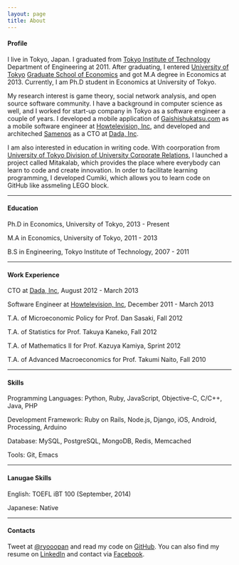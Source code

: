 ```yaml
---
layout: page
title: About
---
```


#### Profile

I live in Tokyo, Japan.
I graduated from [Tokyo Institute of Technology](http://www.titech.ac.jp/english/index.html) Department of Engineering at 2011.
After graduating, I entered [University of Tokyo](http://www.u-tokyo.ac.jp/en/) [Graduate School of Economics](http://www.e.u-tokyo.ac.jp/index-e.html) and got M.A degree in Economics at 2013.
Currently, I am Ph.D student in Economics at University of Tokyo.

My research interest is game theory, social network analysis, and open source software community.
I have a background in computer science as well, and I worked for start-up company in Tokyo as a software engineer a couple of years.
I developed a mobile application of [Gaishishukatsu.com](http://gaishishukatsu.com) as a mobile software engineer at [Howtelevision, Inc](http://howtelevision.co.jp), and developed and architeched [Samenos](http://samenos.com) as a CTO at [Dada, Inc](http://dadainc.jp).

I am also interested in education in writing code.
With coorporation from [University of Tokyo Division of University Corporate Relations](http://www.ducr.u-tokyo.ac.jp/en/), I launched a project called Mitakalab, which provides the place where everybody can learn to code and create innovation.
In order to facilitate learning programming, I developed Cumiki, which allows you to learn code on GitHub like assmeling LEGO block.

---

#### Education

Ph.D in Economics, University of Tokyo, 2013 - Present 

M.A in Economics, University of Tokyo, 2011 - 2013

B.S in Engineering, Tokyo Institute of Technology, 2007 - 2011


---

#### Work Experience

CTO at [Dada, Inc](http://dadainc.jp), August 2012 - March 2013

Software Engineer at [Howtelevision, Inc](http://howtelevision.co.jp), December 2011 - March 2013 

T.A. of Microeconomic Policy for Prof. Dan Sasaki, Fall 2012

T.A. of Statistics for Prof. Takuya Kaneko, Fall 2012

T.A. of Mathematics II for Prof. Kazuya Kamiya, Sprint 2012

T.A. of Advanced Macroeconomics for Prof. Takumi Naito, Fall 2010

---

#### Skills

Programming Languages: Python, Ruby, JavaScript, Objective-C, C/C++, Java, PHP

Development Framework: Ruby on Rails, Node.js, Django, iOS, Android, Processing, Arduino

Database: MySQL, PostgreSQL, MongoDB, Redis, Memcached

Tools: Git, Emacs

---

#### Lanugae Skills

English: TOEFL iBT 100 (September, 2014)

Japanese: Native 


---

#### Contacts

Tweet at [@ryooopan](http://twitter.com/ryooopan) and read my code on [GitHub](http://github.com/ryooopan).
You can also find my resume on [LinkedIn](https://www.linkedin.com/in/ryosuzuki) and contact via [Facebook](https://facebook.com/ryooopan).

